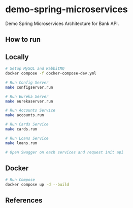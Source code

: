 # demo-spring-microservices

Demo Spring Microservices Architecture for Bank API.

## How to run

## Locally

```bash
# Setup MySQL and RabbitMQ
docker compose -f docker-compose-dev.yml

# Run Config Server
make configserver.run

# Run Eureka Server
make eurekaserver.run

# Run Accounts Service
make accounts.run

# Run Cards Service
make cards.run

# Run Loans Service
make loans.run

# Open Swagger on each services and request init api
```

## Docker 

```bash
# Run Compose
docker compose up -d --build
```

## References
